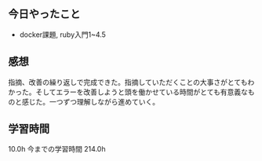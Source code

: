 ## 今日やったこと
- docker課題, ruby入門1~4.5

## 感想
指摘、改善の繰り返しで完成できた。指摘していただくことの大事さがとてもわかった。そしてエラーを改善しようと頭を働かせている時間がとても有意義なものと感じた。一つずつ理解しながら進めていく。

## 学習時間
10.0h 今までの学習時間 214.0h
